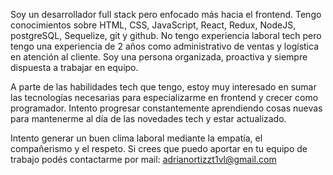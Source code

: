 Soy un desarrollador full stack pero enfocado más hacia el frontend. Tengo conocimientos sobre HTML, CSS, JavaScript, 
React, Redux, NodeJS, postgreSQL, Sequelize, git y github. No tengo experiencia laboral tech pero tengo una experiencia de 2
años como administrativo de ventas y logística en atención al cliente. Soy una persona organizada, proactiva y siempre dispuesta a trabajar en equipo.

A parte de las habilidades tech que tengo, estoy muy interesado en sumar las tecnologías necesarias para especializarme en frontend y crecer como programador. 
Intento progresar constantemente aprendiendo cosas nuevas para mantenerme al día de las novedades tech y estar actualizado.

Intento generar un buen clima laboral mediante la empatía, el compañerismo y el respeto. 
Si crees que puedo aportar en tu equipo de trabajo podés contactarme por mail: adrianortizzt1vl@gmail.com
